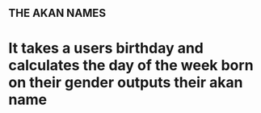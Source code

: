 ## THE AKAN NAMES
# It takes a users birthday and calculates the day of the week born on their gender outputs their akan name
